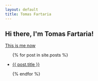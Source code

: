 ```yaml
---
layout: default
title: Tomas Fartaria
---    		
```

## Hi there, I'm Tomas Fartaria!

[This is me now](/now)

<ul class="posts">
    {% for post in site.posts %}
        <li><p><a href="{{ post.url }}" title="{{ post.title }}">{{ post.title }}</a></p></li>
    {% endfor %}
</ul>

